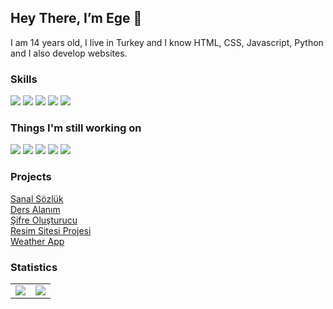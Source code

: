 ## Hey There, I’m Ege 👋

I am 14 years old, I live in Turkey and I know HTML, CSS, Javascript, Python and I also develop websites.

### Skills
<a href="#" target="blank"><img src="https://skillicons.dev/icons?i=html" /></a>
<a href="#" target="blank"><img src="https://skillicons.dev/icons?i=css" /></a>
<a href="#" target="blank"><img src="https://skillicons.dev/icons?i=js" /></a>
<a href="#" target="blank"><img src="https://skillicons.dev/icons?i=python" /></a>
<a href="#" target="blank"><img src="https://skillicons.dev/icons?i=bootstrap" /></a>

### Things I'm still working on
<a href="#" target="blank"><img src="https://skillicons.dev/icons?i=react" /></a>
<a href="#" target="blank"><img src="https://skillicons.dev/icons?i=ts" /></a>
<a href="#" target="blank"><img src="https://skillicons.dev/icons?i=firebase" /></a>
<a href="#" target="blank"><img src="https://skillicons.dev/icons?i=redux" /></a>
<a href="#" target="blank"><img src="https://skillicons.dev/icons?i=materialui" /></a>

### Projects
<a href="https://egekayagithub.github.io/sanalsozluk/home.html" target="_blank">Sanal Sözlük</a>
<br>
<a href="https://dersalanim.site/" target="_blank">Ders Alanım</a>
<br>
<a href="https://egekayagithub.github.io/sifreolusturucu/" target="_blank">Şifre Oluşturucu</a>
<br>
<a href="https://egekayagithub.github.io/images-app/" target="_blank">Resim Sitesi Projesi</a>
<br>
<a href="https://egekayagithub.github.io/weatherapp/" target="_blank">Weather App</a>
### Statistics
<table>
  <tr>
    <td align="center" style="padding=0;width=50%;">
      <img align="center" style="padding=0;" src="https://github-readme-stats.vladfrangu.vercel.app/api/?username=EgeKayaGithub&show_icons=true&title_color=4F8CC9&text_color=9f9f9f&bg_color=151515&hide_border=true&icon_color=4F8CC9&hide_title=true&count_private=true" />
    </td>
    <td align="center" style="padding=0;width=50%;">
      <img align="center" style="padding=0;" src="https://github-readme-stats.vladfrangu.vercel.app/api/top-langs/?username=EgeKayaGithub&layout=compact&title_color=4F8CC9&text_color=9f9f9f&bg_color=151515&hide_border=true&icon_color=4F8CC9&hide=visual%20basic&count_private=true" />
    </td>
  </tr>
</table>

